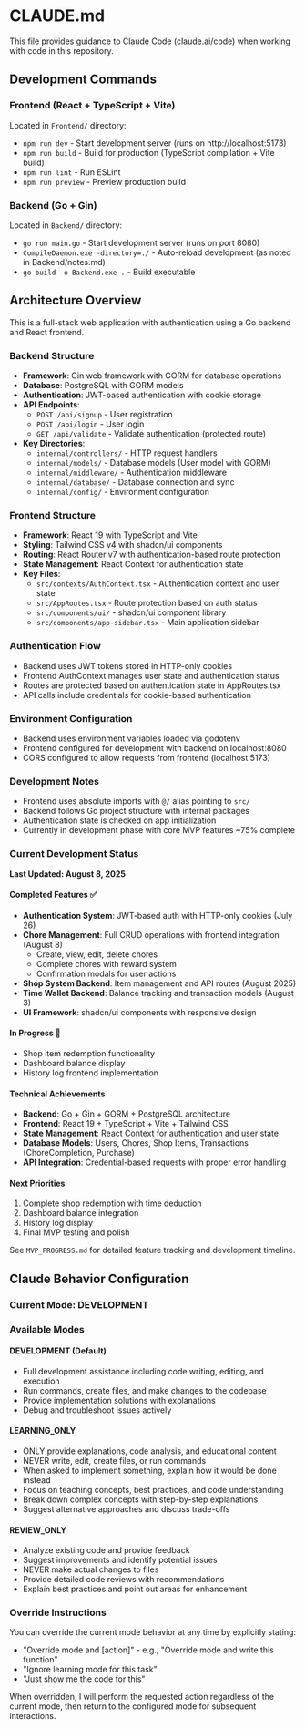 # CLAUDE.md

This file provides guidance to Claude Code (claude.ai/code) when working with code in this repository.

## Development Commands

### Frontend (React + TypeScript + Vite)
Located in `Frontend/` directory:
- `npm run dev` - Start development server (runs on http://localhost:5173)
- `npm run build` - Build for production (TypeScript compilation + Vite build)
- `npm run lint` - Run ESLint
- `npm run preview` - Preview production build

### Backend (Go + Gin)
Located in `Backend/` directory:
- `go run main.go` - Start development server (runs on port 8080)
- `CompileDaemon.exe -directory=./` - Auto-reload development (as noted in Backend/notes.md)
- `go build -o Backend.exe .` - Build executable

## Architecture Overview

This is a full-stack web application with authentication using a Go backend and React frontend.

### Backend Structure
- **Framework**: Gin web framework with GORM for database operations
- **Database**: PostgreSQL with GORM models
- **Authentication**: JWT-based authentication with cookie storage
- **API Endpoints**:
  - `POST /api/signup` - User registration
  - `POST /api/login` - User login
  - `GET /api/validate` - Validate authentication (protected route)
- **Key Directories**:
  - `internal/controllers/` - HTTP request handlers
  - `internal/models/` - Database models (User model with GORM)
  - `internal/middleware/` - Authentication middleware
  - `internal/database/` - Database connection and sync
  - `internal/config/` - Environment configuration

### Frontend Structure
- **Framework**: React 19 with TypeScript and Vite
- **Styling**: Tailwind CSS v4 with shadcn/ui components
- **Routing**: React Router v7 with authentication-based route protection
- **State Management**: React Context for authentication state
- **Key Files**:
  - `src/contexts/AuthContext.tsx` - Authentication context and user state
  - `src/AppRoutes.tsx` - Route protection based on auth status
  - `src/components/ui/` - shadcn/ui component library
  - `src/components/app-sidebar.tsx` - Main application sidebar

### Authentication Flow
- Backend uses JWT tokens stored in HTTP-only cookies
- Frontend AuthContext manages user state and authentication status
- Routes are protected based on authentication state in AppRoutes.tsx
- API calls include credentials for cookie-based authentication

### Environment Configuration
- Backend uses environment variables loaded via godotenv
- Frontend configured for development with backend on localhost:8080
- CORS configured to allow requests from frontend (localhost:5173)

### Development Notes
- Frontend uses absolute imports with `@/` alias pointing to `src/`
- Backend follows Go project structure with internal packages
- Authentication state is checked on app initialization
- Currently in development phase with core MVP features ~75% complete

### Current Development Status
**Last Updated: August 8, 2025**

#### Completed Features ✅
- **Authentication System**: JWT-based auth with HTTP-only cookies (July 26)
- **Chore Management**: Full CRUD operations with frontend integration (August 8)
  - Create, view, edit, delete chores
  - Complete chores with reward system
  - Confirmation modals for user actions
- **Shop System Backend**: Item management and API routes (August 2025)
- **Time Wallet Backend**: Balance tracking and transaction models (August 3)
- **UI Framework**: shadcn/ui components with responsive design

#### In Progress 🔄
- Shop item redemption functionality
- Dashboard balance display
- History log frontend implementation

#### Technical Achievements
- **Backend**: Go + Gin + GORM + PostgreSQL architecture
- **Frontend**: React 19 + TypeScript + Vite + Tailwind CSS
- **State Management**: React Context for authentication and user state
- **Database Models**: Users, Chores, Shop Items, Transactions (ChoreCompletion, Purchase)
- **API Integration**: Credential-based requests with proper error handling

#### Next Priorities
1. Complete shop redemption with time deduction
2. Dashboard balance integration
3. History log display
4. Final MVP testing and polish

See `MVP_PROGRESS.md` for detailed feature tracking and development timeline.

## Claude Behavior Configuration

### Current Mode: DEVELOPMENT
<!-- Update this manually when you want to change modes -->

### Available Modes

#### DEVELOPMENT (Default)
- Full development assistance including code writing, editing, and execution
- Run commands, create files, and make changes to the codebase
- Provide implementation solutions with explanations
- Debug and troubleshoot issues actively

#### LEARNING_ONLY
- ONLY provide explanations, code analysis, and educational content
- NEVER write, edit, create files, or run commands
- When asked to implement something, explain how it would be done instead
- Focus on teaching concepts, best practices, and code understanding
- Break down complex concepts with step-by-step explanations
- Suggest alternative approaches and discuss trade-offs

#### REVIEW_ONLY
- Analyze existing code and provide feedback
- Suggest improvements and identify potential issues
- NEVER make actual changes to files
- Provide detailed code reviews with recommendations
- Explain best practices and point out areas for enhancement

### Override Instructions
You can override the current mode behavior at any time by explicitly stating:
- "Override mode and [action]" - e.g., "Override mode and write this function"
- "Ignore learning mode for this task"
- "Just show me the code for this"

When overridden, I will perform the requested action regardless of the current mode, then return to the configured mode for subsequent interactions.